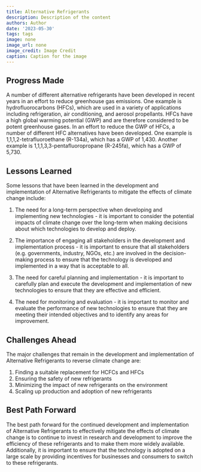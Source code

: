 ```yaml
---
title: Alternative Refrigerants
description: Description of the content
authors: Author
date: '2023-05-30'
tags: tags
image: none
image_url: none
image_credit: Image Credit
caption: Caption for the image
---
```


## Progress Made

A number of different alternative refrigerants have been developed in recent years in an effort to reduce greenhouse gas emissions. One example is hydrofluorocarbons (HFCs), which are used in a variety of applications including refrigeration, air conditioning, and aerosol propellants. HFCs have a high global warming potential (GWP) and are therefore considered to be potent greenhouse gases. In an effort to reduce the GWP of HFCs, a number of different HFC alternatives have been developed. One example is 1,1,1,2-tetrafluoroethane (R-134a), which has a GWP of 1,430. Another example is 1,1,1,3,3-pentafluoropropane (R-245fa), which has a GWP of 5,730.

## Lessons Learned

Some lessons that have been learned in the development and implementation of Alternative Refrigerants to mitigate the effects of climate change include:

1. The need for a long-term perspective when developing and implementing new technologies - it is important to consider the potential impacts of climate change over the long-term when making decisions about which technologies to develop and deploy.

2. The importance of engaging all stakeholders in the development and implementation process - it is important to ensure that all stakeholders (e.g. governments, industry, NGOs, etc.) are involved in the decision-making process to ensure that the technology is developed and implemented in a way that is acceptable to all.

3. The need for careful planning and implementation - it is important to carefully plan and execute the development and implementation of new technologies to ensure that they are effective and efficient.

4. The need for monitoring and evaluation - it is important to monitor and evaluate the performance of new technologies to ensure that they are meeting their intended objectives and to identify any areas for improvement.

## Challenges Ahead

The major challenges that remain in the development and implementation of Alternative Refrigerants to reverse climate change are:

1. Finding a suitable replacement for HCFCs and HFCs
2. Ensuring the safety of new refrigerants
3. Minimizing the impact of new refrigerants on the environment
4. Scaling up production and adoption of new refrigerants

## Best Path Forward

The best path forward for the continued development and implementation of Alternative Refrigerants to effectively mitigate the effects of climate change is to continue to invest in research and development to improve the efficiency of these refrigerants and to make them more widely available. Additionally, it is important to ensure that the technology is adopted on a large scale by providing incentives for businesses and consumers to switch to these refrigerants.
